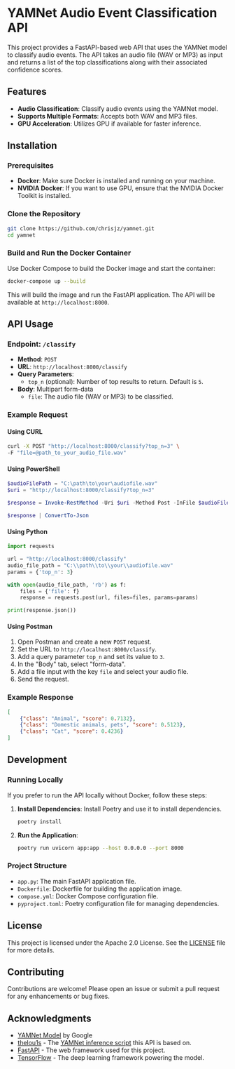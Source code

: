 # YAMNet Audio Event Classification API

This project provides a FastAPI-based web API that uses the YAMNet model to classify audio events. The API takes an audio file (WAV or MP3) as input and returns a list of the top classifications along with their associated confidence scores.

## Features

- **Audio Classification**: Classify audio events using the YAMNet model.
- **Supports Multiple Formats**: Accepts both WAV and MP3 files.
- **GPU Acceleration**: Utilizes GPU if available for faster inference.

## Installation

### Prerequisites

- **Docker**: Make sure Docker is installed and running on your machine.
- **NVIDIA Docker**: If you want to use GPU, ensure that the NVIDIA Docker Toolkit is installed.

### Clone the Repository

```bash
git clone https://github.com/chrisjz/yamnet.git
cd yamnet
```

### Build and Run the Docker Container

Use Docker Compose to build the Docker image and start the container:

```bash
docker-compose up --build
```

This will build the image and run the FastAPI application. The API will be available at `http://localhost:8000`.

## API Usage

### Endpoint: `/classify`

- **Method**: `POST`
- **URL**: `http://localhost:8000/classify`
- **Query Parameters**:
  - `top_n` (optional): Number of top results to return. Default is `5`.
- **Body**: Multipart form-data
  - `file`: The audio file (WAV or MP3) to be classified.

### Example Request

#### Using CURL

```bash
curl -X POST "http://localhost:8000/classify?top_n=3" \
-F "file=@path_to_your_audio_file.wav"
```

#### Using PowerShell

```powershell
$audioFilePath = "C:\path\to\your\audiofile.wav"
$uri = "http://localhost:8000/classify?top_n=3"

$response = Invoke-RestMethod -Uri $uri -Method Post -InFile $audioFilePath -ContentType "multipart/form-data"

$response | ConvertTo-Json
```

#### Using Python

```python
import requests

url = "http://localhost:8000/classify"
audio_file_path = "C:\\path\\to\\your\\audiofile.wav"
params = {'top_n': 3}

with open(audio_file_path, 'rb') as f:
    files = {'file': f}
    response = requests.post(url, files=files, params=params)

print(response.json())
```

#### Using Postman

1. Open Postman and create a new `POST` request.
2. Set the URL to `http://localhost:8000/classify`.
3. Add a query parameter `top_n` and set its value to `3`.
4. In the "Body" tab, select "form-data".
5. Add a file input with the key `file` and select your audio file.
6. Send the request.

### Example Response

```json
[
    {"class": "Animal", "score": 0.7132},
    {"class": "Domestic animals, pets", "score": 0.5123},
    {"class": "Cat", "score": 0.4236}
]
```

## Development

### Running Locally

If you prefer to run the API locally without Docker, follow these steps:

1. **Install Dependencies**: Install Poetry and use it to install dependencies.

   ```bash
   poetry install
   ```

2. **Run the Application**:

   ```bash
   poetry run uvicorn app:app --host 0.0.0.0 --port 8000
   ```

### Project Structure

- `app.py`: The main FastAPI application file.
- `Dockerfile`: Dockerfile for building the application image.
- `compose.yml`: Docker Compose configuration file.
- `pyproject.toml`: Poetry configuration file for managing dependencies.

## License

This project is licensed under the Apache 2.0 License. See the [LICENSE](LICENSE) file for more details.

## Contributing

Contributions are welcome! Please open an issue or submit a pull request for any enhancements or bug fixes.

## Acknowledgments

- [YAMNet Model](https://www.kaggle.com/models/google/yamnet/tensorFlow2) by Google
- [thelou1s](https://github.com/thelou1s) - The [YAMNet inference script](https://huggingface.co/spaces/thelou1s/yamnet/blob/main/app.py) this API is based on.
- [FastAPI](https://fastapi.tiangolo.com/) - The web framework used for this project.
- [TensorFlow](https://www.tensorflow.org/) - The deep learning framework powering the model.
